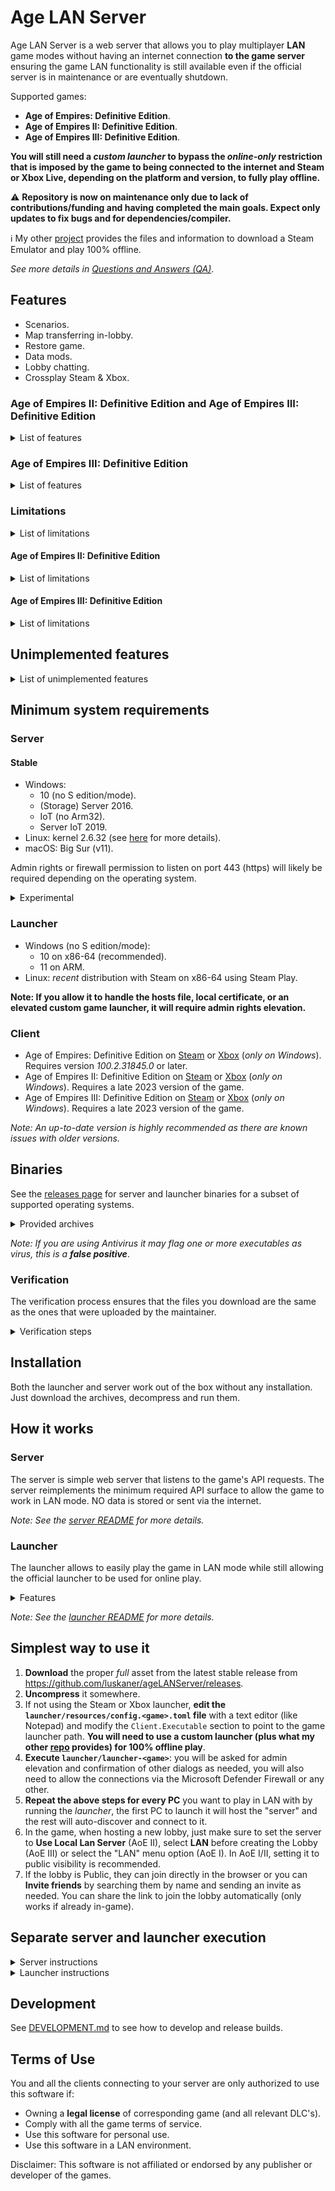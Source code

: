 # Age LAN Server

Age LAN Server is a web server that allows you to play multiplayer **LAN** game modes without having an internet
connection **to the game server**  ensuring the game LAN functionality is still available even if the official
server
is in maintenance or are eventually shutdown.

Supported games:

* **Age of Empires: Definitive Edition**.
* **Age of Empires II: Definitive Edition**.
* **Age of Empires III: Definitive Edition**.

**You will still need a *custom launcher* to bypass the *online-only* restriction that is imposed by the game to being
connected to
the internet and Steam or Xbox Live, depending on the platform and version, to fully play offline.**

⚠️ **Repository is now on maintenance only due to lack of contributions/funding and having completed the main goals.
Expect only updates to fix bugs and for dependencies/compiler.**

ℹ️ My other [project](https://github.com/luskaner/ageLANServerLauncherCompanion) provides the files and information
to download a Steam Emulator and play 100% offline.

*See more details
in [Questions and Answers (QA)](https://github.com/luskaner/ageLANServer/wiki/Questions-and-Answers-(QA))*.

## Features

- Scenarios.
- Map transferring in-lobby.
- Restore game.
- Data mods.
- Lobby chatting.
- Crossplay Steam & Xbox.

### Age of Empires II: Definitive Edition and Age of Empires III: Definitive Edition

<details>
<summary>List of features</summary>

- Co-Op Campaigns.
- Rematch.
- Invite player to lobby.
- Share lobby link.
- Player Search.

</details>

### Age of Empires III: Definitive Edition

<details>
<summary>List of features</summary>

- Channels.
- Whispering.

</details>

### Limitations

<details>
<summary>List of limitations</summary>

- Joining a game lobby from a link only works if the game is already running.
- Steam Workshop integration only works if using the official launcher.
- Lobbies can only be created in *LAN mode* which has its own limitations:
    - No Ranked.
    - No Spectate.
- Xbox and Steam friend integration.

</details>

#### Age of Empires II: Definitive Edition

<details>
<summary>List of limitations</summary>

- No Quick play.

</details>

#### Age of Empires III: Definitive Edition

<details>
<summary>List of limitations</summary>

- Friend list will instead show all online users as if they were friends.

</details>

## Unimplemented features

<details>
<summary>List of unimplemented features</summary>

- Achievements: only the official server should be able to. Meeting the requirements of an achievement during a
  match might cause issues (see [Troubleshooting](https://github.com/luskaner/ageLANServer/wiki/Troubleshooting)
  for more details).
- Changing player profile icon: the default will always be used.
- Leaderboards: will appear empty.
- Player stats: will appear empty.
- Clans: all players are without clans. Browsing clan will appear empty and creating one will always result in
  error.
- Lobby ban player: will appear like it works but doesn't.
- Report/Block player: will appear like it works but doesn't.

*Note: Most of these do not apply to Age of Empires: Definitive Edition.*

</details>

## Minimum system requirements

### Server

#### Stable

- Windows:
    - 10 (no S edition/mode).
    - (Storage) Server 2016.
    - IoT (no Arm32).
    - Server IoT 2019.
- Linux: kernel 2.6.32 (see [here](https://go.dev/wiki/Linux) for more details).
- macOS: Big Sur (v11).

Admin rights or firewall permission to listen on port 443 (https) will likely be required depending on the operating
system.

<details>
<summary>Experimental</summary>

- BSD-based (OpenBSD, DragonFly BSD, FreeBSD and NetBSD).
- Solaris-based (Solaris and Illumos).
- AIX.

Note: For the full list see [minimum requirements for Go](https://go.dev/wiki/MinimumRequirements) 1.23.

</details>

### Launcher

- Windows (no S edition/mode):
    - 10 on x86-64 (recommended).
    - 11 on ARM.
- Linux: *recent* distribution with Steam on x86-64 using Steam Play.

**Note: If you allow it to handle the hosts file, local certificate, or an elevated custom game launcher, it will
require admin rights elevation.**

### Client

- Age of Empires: Definitive Edition
  on [Steam](https://store.steampowered.com/app/1017900/Age_of_Empires_Definitive_Edition)
  or [Xbox](https://www.xbox.com/games/store/age-of-empires-definitive-edition/9njwtjsvgvlj) (*only on
  Windows*). Requires version *100.2.31845.0* or later.
- Age of Empires II: Definitive Edition
  on [Steam](https://store.steampowered.com/app/813780/Age_of_Empires_II_Definitive_Edition)
  or [Xbox](https://www.xbox.com/games/store/age-of-empires-ii-definitive-edition/9N42SSSX2MTG/0010) (*only on
  Windows*). Requires a late 2023 version of the game.
- Age of Empires III: Definitive Edition
  on [Steam](https://store.steampowered.com/app/933110/Age_of_Empires_III_Definitive_Edition)
  or [Xbox](https://www.xbox.com/games/store/age-of-empires-iii-definitive-edition/9n1hf804qxn4) (*only on
  Windows*). Requires a late 2023 version of the game.

*Note: An up-to-date version is highly recommended as there are known issues with older versions.*

## Binaries

See the [releases page](https://github.com/luskaner/ageLANServer/releases) for server and launcher binaries for a
subset of
supported operating systems.
<details>
    <summary>Provided archives</summary>

* Full:
    * Windows:
        * **10 on x86-64**: ...\_full\_*A.B.C*_win_x86-64.zip
        * **11 on ARM**: ...\_full\_*A.B.C*_win_arm64.tar.xz
    * Linux:
        * **x86-64**: ...\_full\_*A.B.C*_linux_x86-64.tar.xz
        * **ARM64**: ...\_full\_*A.B.C*_linux_arm64.tar.xz
* Launcher:
    * Windows:
        * **10 on x86-64**: ...\_launcher\_*A.B.C*_win_x86-64.zip
        * **11 on ARM**: ...\_launcher\_*A.B.C*_win_arm64.tar.xz
    * Linux:
        * **x86-64**: ...\_launcher\_*A.B.C*_linux_x86-64.tar.xz
        * **ARM64**: ...\_launcher\_*A.B.C*_linux_arm64.tar.xz
* Server:
    * Windows:
        * **10, Server (IoT) 2025 or IoT on ARM64**: ...\_server\_*A.B.C*_win_arm64.zip
        * **10, (Storage) Server 2016, Server IoT 2019 or IoT on x86-64**: ...\_server\_*A.B.C*_win_x86-64.zip
        * **10 or 10 IoT on x86-32**: ...\_server\_*A.B.C*_win_x86-32.zip
    * Linux:
        * Kernel 3.1 on **ARM64**: ...\_server\_*A.B.C*_linux_arm64.tar.xz
        * Kernel 2.6.23 on **ARM32**:
            * ARMv5 (armel): ...\_server\_*A.B.C*_linux_arm-5.tar.gz
            * ARMv6 (sometimes called armhf): ...\_server\_*A.B.C*_linux_arm-6.tar.gz
        * Kernel 2.6.23 on **x86-64**: ...\_server\_*A.B.C*_linux_x86-64.tar.gz
        * Kernel 2.6.23 on **x86-32**: ...\_server\_*A.B.C*_linux_x86-32.tar.gz
    * macOS - Catalina (v10.15): ...\_server\_*A.B.C*_mac.tar.gz

</details>

*Note: If you are using Antivirus it may flag one or more executables as virus, this is a **false positive***.

### Verification

The verification process ensures that the files you download are the same as the ones that were uploaded by the
maintainer.

<details>
    <summary>Verification steps</summary>

1. Check the release tag is verified with the committer's signature key (*as all commits must be*).
2. Download the ```..._checksums.txt``` and ```..._checksums.txt.sig``` files.
3. Import the [release public key](release_public.key) and import it to your keyring if you haven't already.
4. Verify the ```..._checksums.txt``` file with the ```..._checksums.txt.sig``` file.
5. Verify the SHA-256 checksum list inside ```..._checksums.txt``` with the downloaded archives.

Exceptions on tag/commit signature:

* Tags:
    * *v1.2.0-rc.5*: mantainer error.
* Commits:
    * *631cfa1* through *9eb66cf* (*both included*): rebase and merge PR issue.
    * *55697d4*: rebase of dependabot.
    * *feb28de*: partially verified due to dependabot.

</details>

## Installation

Both the launcher and server work out of the box without any installation. Just download the archives,
decompress and run them.

## How it works

### Server

The server is simple web server that listens to the game's API requests. The server reimplements
the minimum required API surface to allow the game to work in LAN mode. NO data is stored or sent via the internet.

*Note: See the [server README](server/README.md) for more details.*

### Launcher

The launcher allows to easily play the game in LAN mode while still allowing the official launcher to be used for online
play.

<details>
    <summary>Features</summary>

- Automatically start/stop the server or connect to an existing one automatically.
- (Optional) Use an isolated metadata (except AoE I) and profile directories to avoid potential issues with the official
  game.
- (Optional) Modify the hosts file to:
    - Redirect the game's API requests to the LAN server.
    - Redirect the game CDN so it does not detect the official game status.
- (Optional) Install a self-signed certificate to allow the game to connect to the LAN server.
- Automatically find and start the game.

Afterwards, it reverses any changes to allow the official launcher to connect to the official servers.
</details>

*Note: See the [launcher README](launcher/README.md) for more details.*

## Simplest way to use it

1. **Download** the proper *full* asset from the latest
   stable release from https://github.com/luskaner/ageLANServer/releases.
2. **Uncompress** it somewhere.
3. If not using the Steam or Xbox launcher, **edit the `
   launcher/resources/config.<game>.toml` file** with a text editor (like Notepad)
   and modify
   the `Client.Executable` section to point to the game launcher path.
   **You will need to use a custom launcher (plus what my
   other [repo](https://github.com/luskaner/ageLANServerLauncherCompanion) provides) for 100% offline play**.
4. **Execute `launcher/launcher-<game>`**: you will be asked for
   admin elevation and
   confirmation of other dialogs as
   needed, you
   will also need to allow the connections via the Microsoft Defender Firewall or any other.
5. **Repeat the above steps for every PC** you want to play in LAN with by running the *launcher*, the first PC to
   launch
   it will host the "server" and the rest will auto-discover and connect to it.
6. In the game, when hosting a new lobby, just make sure to set the server to **Use Local Lan Server** (AoE II),
   select **LAN** before creating the Lobby (AoE III) or select the "LAN" menu option (AoE I). In AoE I/II, setting it
   to
   public
   visibility is recommended.
7. If the lobby is Public, they can join directly in the browser or you can **Invite friends** by searching them by name
   and sending an invite as needed. You can share the link to join the lobby automatically (only works if already
   in-game).

## Separate server and launcher execution

<details>
    <summary>Server instructions</summary>

1. **Download** the proper *server* asset from latest stable release
   from https://github.com/luskaner/ageLANServer/releases.
2. **Generate the certificate** by simply executing `bin/genCert`.
3. If needed **edit the [config](server/resources/config/config.toml) file**.
4. **Run** the `server` binary for all games or the `server-` game-specific script.

</details>

<details>
    <summary>Launcher instructions</summary>

1. **Download** the proper *launcher* asset from latest stable release
   from https://github.com/luskaner/ageLANServer/releases.
3. If needed **edit the `launcher/resources/config.<game>.toml` file**. You will
   need to edit the
   `Client.Executable` section to point to the game launcher path if using a custom launcher which you will need to use
   a custom launcher for 100% offline play.
4. **Run** the `launcher-...`, Shell script.

*Note: If you have any issues run the `bin/config revert -a`.*

</details>

## Development

See [DEVELOPMENT.md](DEVELOPMENT.md) to see how to develop and release builds.

## Terms of Use

You and all the clients connecting to your server are only authorized to use this software if:

- Owning a **legal license** of corresponding game (and all relevant DLC's).
- Comply with all the game terms of service.
- Use this software for personal use.
- Use this software in a LAN environment.

Disclaimer: This software is not affiliated or endorsed by any publisher or developer of the games.
